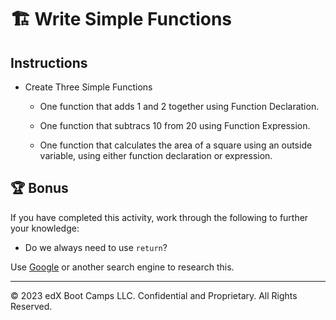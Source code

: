 # 🏗️ Write Simple Functions

## Instructions

* Create Three Simple Functions
   
  * One function that adds 1 and 2 together using Function Declaration.
   
  * One function that subtracs 10 from 20 using Function Expression.
  
  * One function that calculates the area of a square using an outside variable, using either function declaration or expression. 


## 🏆 Bonus

If you have completed this activity, work through the following to further your knowledge:

* Do we always need to use `return`?

Use [Google](https://www.google.com) or another search engine to research this.

---

© 2023 edX Boot Camps LLC. Confidential and Proprietary. All Rights Reserved.